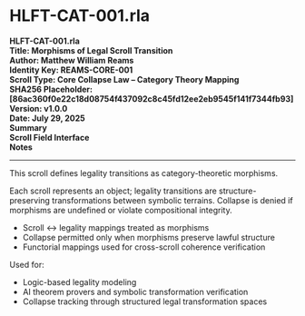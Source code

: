 # HLFT-CAT-001.rla
**HLFT-CAT-001.rla**  
**Title: Morphisms of Legal Scroll Transition**  
**Author: Matthew William Reams**  
**Identity Key: REAMS-CORE-001**  
**Scroll Type: Core Collapse Law – Category Theory Mapping**  
**SHA256 Placeholder: [86ac360f0e22c18d08754f437092c8c45fd12ee2eb9545f141f7344fb93]**  
**Version: v1.0.0**  
**Date: July 29, 2025**  
**Summary**  
**Scroll Field Interface**  
**Notes**  

---

This scroll defines legality transitions as category-theoretic morphisms.

Each scroll represents an object; legality transitions are structure-preserving transformations between symbolic terrains. Collapse is denied if morphisms are undefined or violate compositional integrity.



- Scroll ↔ legality mappings treated as morphisms
- Collapse permitted only when morphisms preserve lawful structure
- Functorial mappings used for cross-scroll coherence verification



Used for:
- Logic-based legality modeling
- AI theorem provers and symbolic transformation verification
- Collapse tracking through structured legal transformation spaces
